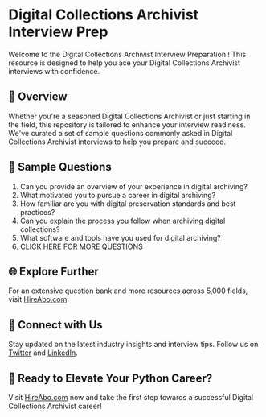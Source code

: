 # Digital Collections Archivist Interview Prep

Welcome to the Digital Collections Archivist Interview Preparation ! This resource is designed to help you ace your Digital Collections Archivist interviews with confidence.

## 🚀 Overview

Whether you're a seasoned Digital Collections Archivist or just starting in the field, this repository is tailored to enhance your interview readiness. We've curated a set of sample questions commonly asked in Digital Collections Archivist interviews to help you prepare and succeed.

## 📝 Sample Questions

1. Can you provide an overview of your experience in digital archiving?
2. What motivated you to pursue a career in digital archiving?
3. How familiar are you with digital preservation standards and best practices?
4. Can you explain the process you follow when archiving digital collections?
5. What software and tools have you used for digital archiving?
6. [CLICK HERE FOR MORE QUESTIONS](https://hireabo.com/job/18_2_7/Digital%20Collections%20Archivist)

## 🌐 Explore Further

For an extensive question bank and more resources across 5,000 fields, visit [HireAbo.com](https://www.hireabo.com).

## 📱 Connect with Us

Stay updated on the latest industry insights and interview tips. Follow us on [Twitter](https://twitter.com/hireabo) and [LinkedIn](https://www.linkedin.com/in/hire-abo-3609972a8/).

## 🚀 Ready to Elevate Your Python Career?

Visit [HireAbo.com](https://www.hireabo.com) now and take the first step towards a successful Digital Collections Archivist career!